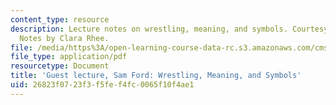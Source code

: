 ```yaml
---
content_type: resource
description: Lecture notes on wrestling, meaning, and symbols. Courtesy of Sam Ford.
  Notes by Clara Rhee.
file: /media/https%3A/open-learning-course-data-rc.s3.amazonaws.com/cms-608-game-design-spring-2008/26823f0723f3f5fef4fc0065f10f4ae1_MITCMS_608s08_lec_notes31.pdf
file_type: application/pdf
resourcetype: Document
title: 'Guest lecture, Sam Ford: Wrestling, Meaning, and Symbols'
uid: 26823f07-23f3-f5fe-f4fc-0065f10f4ae1
---
```

